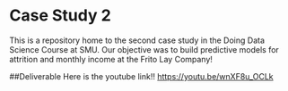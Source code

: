 # Case Study 2
This is a repository home to the second case study in the Doing Data Science Course at SMU. Our objective was to build predictive models for attrition and monthly income at the Frito Lay Company!

##Deliverable
Here is the youtube link!!
https://youtu.be/wnXF8u_OCLk
